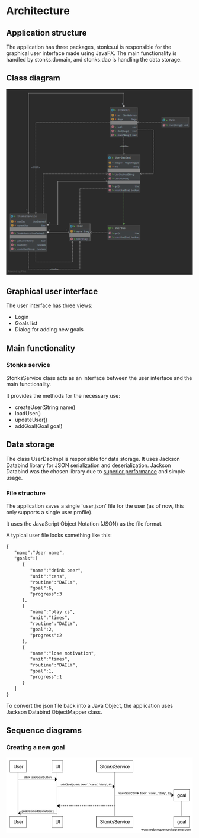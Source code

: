 # Architecture

## Application structure

The application has three packages, stonks.ui is responsible for the graphical user interface made using JavaFX. The main functionality is handled by stonks.domain, and stonks.dao is handling the data storage.

## Class diagram

![Class diagram](diagram.png)

## Graphical user interface

The user interface has three views:

 - Login
 - Goals list
 - Dialog for adding new goals

## Main functionality

### Stonks service

StonksService class acts as an interface between the user interface and the main functionality.

It provides the methods for the necessary use:

 - createUser(String name)
 - loadUser()
 - updateUser()
 - addGoal(Goal goal)

## Data storage

The class UserDaoImpl is responsible for data storage. It uses Jackson Databind library for JSON serialization and deserialization.
Jackson Databind was the chosen library due to [superior performance](https://github.com/fabienrenaud/java-json-benchmark) and simple usage.

### File structure

The application saves a single 'user.json' file for the user (as of now, this only supports a single user profile).

It uses the JavaScript Object Notation (JSON) as the file format.

A typical user file looks something like this:

```
{
   "name":"User name",
   "goals":[
      {
         "name":"drink beer",
         "unit":"cans",
         "routine":"DAILY",
         "goal":6,
         "progress":3
      },
      {
         "name":"play cs",
         "unit":"times",
         "routine":"DAILY",
         "goal":2,
         "progress":2
      },
      {
         "name":"lose motivation",
         "unit":"times",
         "routine":"DAILY",
         "goal":1,
         "progress":1
      }
   ]
}
```

To convert the json file back into a Java Object, the application uses Jackson Databind ObjectMapper class.

## Sequence diagrams

### Creating a new goal

![Sequence diagram](sequence.png)